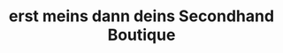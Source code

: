 ---
title: "erst meins dann deins Secondhand Boutique"
url: /berlin/erst-meins-dann-deins-secondhand-boutique/
shop: Kleidung
---